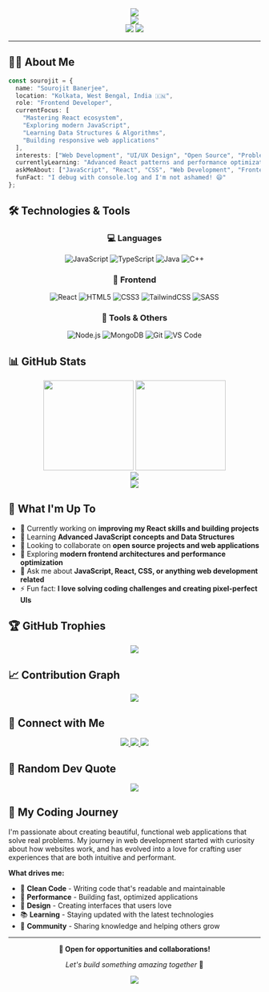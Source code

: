 <div align="center">
  <img src="https://capsule-render.vercel.app/api?type=waving&color=gradient&customColorList=6,11,20&height=280&section=header&text=SOUROJIT%20BANERJEE&fontSize=50&fontColor=ffffff&animation=fadeIn&fontAlignY=38&desc=Frontend%20Engineer%20%7C%20Code%20Craftsman%20%7C%20Digital%20Creator&descAlignY=55&descSize=16" />
</div>

<div align="center">
  <a href="https://git.io/typing-svg">
    <img src="https://readme-typing-svg.demolab.com?font=Fira+Code&weight=500&size=24&duration=3000&pause=1000&color=64FFDA&center=true&vCenter=true&multiline=true&width=700&height=100&lines=👋+Hey+there!+I'm+Sourojit;💻+Frontend+Developer+from+Kolkata;🚀+Building+Amazing+Web+Experiences;📚+Always+Learning+%26+Growing" />
  </a>
</div>

<div align="center">
  <img src="https://komarev.com/ghpvc/?username=sourojitbanerjee&style=flat-square&color=64ffda&labelColor=1a1b27" />
  <img src="https://img.shields.io/github/followers/sourojitbanerjee?style=flat-square&color=bb86fc&labelColor=1a1b27&logo=github" />
</div>

---

## 🙋‍♂️ About Me

```typescript
const sourojit = {
  name: "Sourojit Banerjee",
  location: "Kolkata, West Bengal, India 🇮🇳",
  role: "Frontend Developer",
  currentFocus: [
    "Mastering React ecosystem",
    "Exploring modern JavaScript",
    "Learning Data Structures & Algorithms",
    "Building responsive web applications"
  ],
  interests: ["Web Development", "UI/UX Design", "Open Source", "Problem Solving"],
  currentlyLearning: "Advanced React patterns and performance optimization",
  askMeAbout: ["JavaScript", "React", "CSS", "Web Development", "Frontend Architecture"],
  funFact: "I debug with console.log and I'm not ashamed! 😄"
};
```

## 🛠️ Technologies & Tools

<div align="center">

### 💻 Languages
![JavaScript](https://img.shields.io/badge/JavaScript-F7DF1E?style=for-the-badge&logo=javascript&logoColor=black)
![TypeScript](https://img.shields.io/badge/TypeScript-3178C6?style=for-the-badge&logo=typescript&logoColor=white)
![Java](https://img.shields.io/badge/Java-ED8B00?style=for-the-badge&logo=openjdk&logoColor=white)
![C++](https://img.shields.io/badge/C++-00599C?style=for-the-badge&logo=c%2B%2B&logoColor=white)

### 🎨 Frontend
![React](https://img.shields.io/badge/React-20232A?style=for-the-badge&logo=react&logoColor=61DAFB)
![HTML5](https://img.shields.io/badge/HTML5-E34F26?style=for-the-badge&logo=html5&logoColor=white)
![CSS3](https://img.shields.io/badge/CSS3-1572B6?style=for-the-badge&logo=css3&logoColor=white)
![TailwindCSS](https://img.shields.io/badge/Tailwind_CSS-38B2AC?style=for-the-badge&logo=tailwind-css&logoColor=white)
![SASS](https://img.shields.io/badge/SASS-CC6699?style=for-the-badge&logo=sass&logoColor=white)

### 🔧 Tools & Others
![Node.js](https://img.shields.io/badge/Node.js-43853D?style=for-the-badge&logo=node.js&logoColor=white)
![MongoDB](https://img.shields.io/badge/MongoDB-4EA94B?style=for-the-badge&logo=mongodb&logoColor=white)
![Git](https://img.shields.io/badge/Git-F05032?style=for-the-badge&logo=git&logoColor=white)
![VS Code](https://img.shields.io/badge/VS_Code-0078d4?style=for-the-badge&logo=visual%20studio%20code&logoColor=white)

</div>

## 📊 GitHub Stats

<div align="center">
  <img height="180em" src="https://github-readme-stats.vercel.app/api?username=sourojitbanerjee&show_icons=true&theme=tokyonight&include_all_commits=true&count_private=true&hide_border=true" />
  <img height="180em" src="https://github-readme-stats.vercel.app/api/top-langs/?username=sourojitbanerjee&layout=compact&theme=tokyonight&hide_border=true" />
</div>

<div align="center">
  <img src="https://github-readme-streak-stats.herokuapp.com/?user=sourojitbanerjee&theme=tokyonight&hide_border=true" />
</div>

<div align="center">
  <img src="https://github-readme-activity-graph.vercel.app/graph?username=sourojitbanerjee&theme=tokyo-night&hide_border=true" />
</div>

## 🎯 What I'm Up To

- 🔭 Currently working on **improving my React skills and building projects**
- 🌱 Learning **Advanced JavaScript concepts and Data Structures**
- 👯 Looking to collaborate on **open source projects and web applications**
- 🤔 Exploring **modern frontend architectures and performance optimization**
- 💬 Ask me about **JavaScript, React, CSS, or anything web development related**
- ⚡ Fun fact: **I love solving coding challenges and creating pixel-perfect UIs**

## 🏆 GitHub Trophies

<div align="center">
  <img src="https://github-profile-trophy.vercel.app/?username=sourojitbanerjee&theme=tokyonight&no-frame=true&column=4&margin-w=15&margin-h=15" />
</div>

## 📈 Contribution Graph

<div align="center">
  <img src="https://github-profile-summary-cards.vercel.app/api/cards/profile-details?username=sourojitbanerjee&theme=tokyonight" />
</div>

## 🤝 Connect with Me

<div align="center">
  
  <a href="mailto:contact.glsouronline@gmail.com">
    <img src="https://img.shields.io/badge/Gmail-D14836?style=for-the-badge&logo=gmail&logoColor=white" />
  </a>
  <a href="https://www.linkedin.com/in/souroman/">
    <img src="https://img.shields.io/badge/LinkedIn-0077B5?style=for-the-badge&logo=linkedin&logoColor=white" />
  </a>
  <a href="https://twitter.com/souro8anerjee">
    <img src="https://img.shields.io/badge/Twitter-1DA1F2?style=for-the-badge&logo=twitter&logoColor=white" />
  </a>
  
</div>

## 💭 Random Dev Quote

<div align="center">
  <img src="https://quotes-github-readme.vercel.app/api?type=horizontal&theme=tokyonight" />
</div>

## 🎨 My Coding Journey

I'm passionate about creating beautiful, functional web applications that solve real problems. My journey in web development started with curiosity about how websites work, and has evolved into a love for crafting user experiences that are both intuitive and performant.

**What drives me:**
- 🎯 **Clean Code** - Writing code that's readable and maintainable
- 🚀 **Performance** - Building fast, optimized applications
- 🎨 **Design** - Creating interfaces that users love
- 📚 **Learning** - Staying updated with the latest technologies
- 🤝 **Community** - Sharing knowledge and helping others grow

---

<div align="center">
  
  **💼 Open for opportunities and collaborations!**
  
  *Let's build something amazing together* 🚀
  
  <img src="https://capsule-render.vercel.app/api?type=waving&color=gradient&customColorList=6,11,20&height=100&section=footer" />
  
</div>
